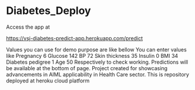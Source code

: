 # Diabetes_Deploy

Access the app at

https://vsj-diabetes-predict-app.herokuapp.com/predict

Values you can use for demo purpose are like bellow
You can enter values like
Pregnancy 6
Glucose 142
BP 72
Skin thickness 35
Insulin 0
BMI 34
Diabetes pedigree 1
Age 50
Respectively to check working. Predictions will be available at the bottom of page.
Project created for showcasing advancements in AIML applicability in Health Care sector. This is repository deployed at heroku cloud platform
